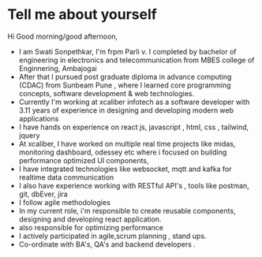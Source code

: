 # Tell me about yourself 

Hi Good morning/good afternoon,

- I am Swati Sonpethkar, I'm frpm Parli v. I completed by bachelor of engineering in electronics and telecommunication from MBES college of Enginnering, Ambajogai
- After that I pursued post graduate diploma in advance computing (CDAC) from Sunbeam Pune , where I learned core programming concepts, software development & web technologies.
- Currently I'm working at xcaliber infotech as a software developer with 3.11 years of experience in designing and developing modern web applications
- I have hands on experience on react js, javascript , html, css , tailwind, jquery
- At xcaliber, I have worked on multiple real time projects like midas, monitoring dashboard, odessey etc where i focused on building performance optimized UI components, 
-  I have integrated technologies like websocket, mqtt and kafka for realtime data communication
- I also have experience working with RESTful API's , tools like postman, git, dbEver, jira 
- I follow agile methodologies 
- In my current role, i'm responsible to create reusable components, designing and developing react application. 
- also responsible for optimizing performance 
- I actively participated in agile,scrum planning , stand ups. 
- Co-ordinate with BA's, QA's and backend developers . 
